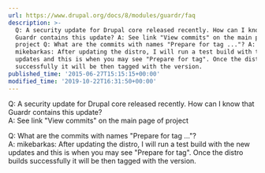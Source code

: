```yaml
---
url: https://www.drupal.org/docs/8/modules/guardr/faq
description: >-
  Q: A security update for Drupal core released recently. How can I know that
  Guardr contains this update? A: See link "View commits" on the main page of
  project Q: What are the commits with names "Prepare for tag ..."? A:
  mikebarkas: After updating the distro, I will run a test build with the new
  updates and this is when you may see "Prepare for tag". Once the distro builds
  successfully it will be then tagged with the version.
published_time: '2015-06-27T15:15:15+00:00'
modified_time: '2019-10-22T16:31:50+00:00'
---
```

Q: A security update for Drupal core released recently. How can I know that Guardr contains this update?  
A: See link "View commits" on the main page of project

Q: What are the commits with names "Prepare for tag ..."?  
A: mikebarkas: After updating the distro, I will run a test build with the new updates and this is when you may see "Prepare for tag". Once the distro builds successfully it will be then tagged with the version.